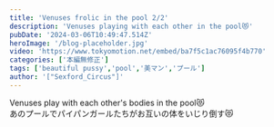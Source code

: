 ```yaml
---
title: 'Venuses frolic in the pool 2/2'
description: 'Venuses playing with each other in the pool😻'
pubDate: '2024-03-06T10:49:47.514Z'
heroImage: '/blog-placeholder.jpg'
video: 'https://www.tokyomotion.net/embed/ba7f5c1ac76095f4b770'
categories: ['本編無修正']
tags: ['beautiful pussy','pool','美マン','プール']
author: '["Sexford_Circus"]'
---
```


Venuses play with each other's bodies in the pool😻<br>
あのプールでパイパンガールたちがお互いの体をいじり倒す😻<br>
